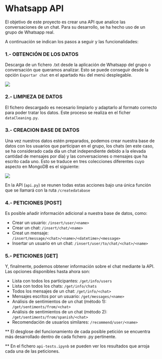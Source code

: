 # Whatsapp API

El objetivo de este proyecto es crear una API que analice las conversaciones de un chat. Para su desarrollo, se ha hecho uso de un grupo de Whatsapp real.

A continuación se indican los pasos a seguir y las funcionalidades:

### 1.- OBTENCIÓN DE LOS DATOS

Descarga de un fichero .txt desde la aplicación de Whatsapp del grupo o conversación que queramos analizar. Esto se puede conseguir desde la opción `Exportar chat` en el apartado `Más` del menú desplegable.

![](https://github.com/Shurlena/whatsapp-API/blob/master/images/whatsapp-file.jpeg)

### 2.- LIMPIEZA DE DATOS

El fichero descargado es necesario limpiarlo y adaptarlo al formato correcto para poder tratar los datos. Este proceso se realiza en el ficher `dataCleaning.py`.

### 3.- CREACION BASE DE DATOS

Una vez nuestros datos estén preparados, podemos crear nuestra base de datos con los usuarios que participan en el grupo, los chats (en este caso, se ha considerado cada día un chat independiente debido a la elevada cantidad de mensajes por día) y las conversaciones o mensajes que ha escrito cada uno. Esto se traduce en tres colecciones diferentes cuyo aspecto en MongoDB es el siguiente:

![](https://github.com/Shurlena/whatsapp-API/blob/master/images/apichat-mongodb.png)

En la API (`api.py`) se reunen todas estas acciones bajo una única función que se llamará con la ruta `/createdatabase`

### 4.- PETICIONES [POST]

Es posible añadir información adicional a nuestra base de datos, como:

- Crear un usuario: `/insert/user/<name>`
- Crear un chat: `/insert/chat/<name>`
- Creat un mensaje: `/insert/message/<chat>/<name>/<datetime>/<message>`
- Insertar un usuario en un chat: `/insert/user/to/chat/<chat>/<name>`

### 5.- PETICIONES [GET]

Y, finalmente, podemos obtener información sobre el chat mediante la API. Las opciones disponibles hasta ahora son:

- Lista con todos los participantes: `/get/info/users`
- Lista con todos los chats: `/get/info/chats`
- Todos los mensajes de un chat: `/get/info/<chat>`
- Mensajes escritos por un usuario: `/get/messages/<name>`
- Análisis de sentimientos de un chat (método 1): `/get/sentiments/from/<chat>`
- Análisis de sentimientos de un chat (método 2): `/get/sentiments/from/spanish/<chat>`
- Recomendación de usuarios similares: `/recommend/user/<name>`

** El desglose del funcionamiento de cada posible petición se encuentra más desarrollado dentro de cada fichero .py pertinente.

** En el fichero `api-tests.ipynb` se pueden ver los resultados que arroja cada una de las peticiones.